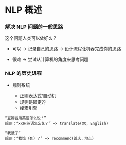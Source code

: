 # NLP 概述
### 解决 NLP 问题的一般思路

这个问题人类可以做好么？

  - 可以 -> 记录自己的思路 -> 设计流程让机器完成你的思路
  
  - 很难 -> 尝试从计算机的角度来思考问题


### NLP 的历史进程
  - 规则系统

    - 正则表达式/自动机
    - 规则是固定的
    - 搜索引擎
```
“豆瓣酱用英语怎么说？”
规则：“xx用英语怎么说？” => translate(XX, English)

“我饿了”
规则：“我饿（死）了” => recommend(饭店，地点)
```
